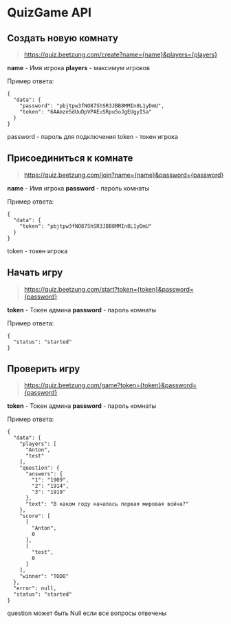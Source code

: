
# QuizGame API

## Создать новую комнату
> https://quiz.beetzung.com/create?name={name}&players={players}


**name** - Имя игрока
**players** - максимум игроков

Пример ответа:

    {
      "data": {
        "password": "pbjtpw3fNO87ShSR3JBB8MMIn8L1yDmU",
        "token": "6AAmze5dUuDpVPAEuSRpu5oJgEUgyISa"
      }
    }

password - пароль для подключения
token - токен игрока

## Присоединиться к комнате
> https://quiz.beetzung.com/join?name={name}&password={password}

**name** - Имя игрока
**password** - пароль комнаты

Пример ответа:

    {
      "data": {
        "token": "pbjtpw3fNO87ShSR3JBB8MMIn8L1yDmU"
      }
    }

token - токен игрока

## Начать игру 
> https://quiz.beetzung.com/start?token={token}&password={password}

**token** - Токен админа
**password** - пароль комнаты

Пример ответа:

    {
      "status": "started"
    }

## Проверить игру
> https://quiz.beetzung.com/game?token={token}&password={password}

**token** - Токен админа
**password** - пароль комнаты

Пример ответа:

```
{
  "data": {
    "players": [
      "Anton",
      "test"
    ],
    "question": {
      "answers": {
        "1": "1909",
        "2": "1914",
        "3": "1919"
      },
      "text": "В каком году началась первая мировая война?"
    },
    "score": [
      [
        "Anton",
        0
      ],
      [
        "test",
        0
      ]
    ],
    "winner": "TODO"
  },
  "error": null,
  "status": "started"
}
```
question может быть Null если все вопросы отвечены


